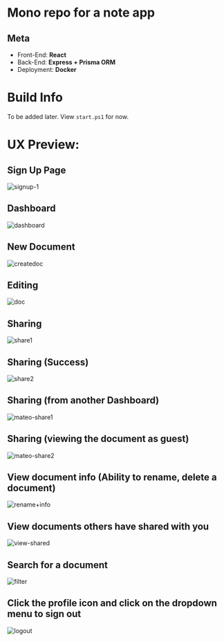 # Mono repo for a note app

## Meta
- Front-End: **React**
- Back-End: **Express + Prisma ORM**
- Deployment: **Docker**

# Build Info
To be added later. View `start.ps1` for now.

# UX Preview:

## Sign Up Page
![signup-1](https://user-images.githubusercontent.com/79176075/204113336-19ec6fef-9566-46a1-99f7-66e8e41728f2.png)

## Dashboard
![dashboard](https://user-images.githubusercontent.com/79176075/204113353-0d638551-54d7-4f17-a11a-6149b2bcd50a.PNG)

## New Document
![createdoc](https://user-images.githubusercontent.com/79176075/204113383-1144caf9-d49c-4ba4-836c-2c08c4bf93f2.PNG)

## Editing
![doc](https://user-images.githubusercontent.com/79176075/204113392-1bd93caf-6c36-4024-99e2-d88e5949c573.PNG)

## Sharing
![share1](https://user-images.githubusercontent.com/79176075/204113406-35c40749-648a-4542-b406-7542f17c510a.PNG)

## Sharing (Success)
![share2](https://user-images.githubusercontent.com/79176075/204113411-bca67173-f736-44c1-a568-b0145291d907.PNG)

## Sharing (from another Dashboard)
![mateo-share1](https://user-images.githubusercontent.com/79176075/204113424-eb1f2435-d287-4654-9d25-d49c8d0657bb.PNG)

## Sharing (viewing the document as guest)
![mateo-share2](https://user-images.githubusercontent.com/79176075/204113434-00bc1b93-1b91-40a8-a466-eadb7fc9b846.PNG)

## View document info (Ability to rename, delete a document)
![rename+info](https://user-images.githubusercontent.com/79176075/204113476-58e26098-fd3c-4725-bfa4-3346fe88a286.PNG)

## View documents others have shared with you
![view-shared](https://user-images.githubusercontent.com/79176075/204113450-7ee9008a-3b80-4fd1-b51e-e558af03c15a.PNG)

## Search for a document
![filter](https://user-images.githubusercontent.com/79176075/204113465-41e9e2e6-a978-4c42-85ab-2af4cb5cd968.PNG)

## Click the profile icon and click on the dropdown menu to sign out
![logout](https://user-images.githubusercontent.com/79176075/204113539-294e6bdd-f624-4ba6-80db-cd12dbb1f8e3.PNG)
